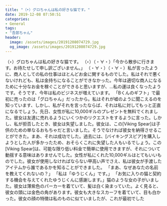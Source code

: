 ```yaml
---
title: "（‣）グロちゃんは私の好きな猫です。"
date: 2019-12-08 07:50:51
categories:
- General
tags:
- "吾郎ちゃん"
header:
  image: /assets/images/20191208074729.jpg
  og_image: /assets/images/20191208074729.jpg
---
```


（‣）グロちゃんは私の好きな猫です。 （‣）（・∀・）「今から散歩に行きます。お待たせして申し訳ございません。」 （・∀・）（・∀・）私が言ったように、商人としての私の仕事はほとんどお金に関するものでした。私はそれで悪くないけれども、私は金持ちになることができなかった。今年は適切な商人になるために十分なお金を稼ぐことができると思いますが、...私の運は良くなったようです。そうです、今年は私のビジネスが増えています。 「Bくんのギフト」で最初に売ったのは「グロちゃん」だったから。私はそれが嘘のように聞こえるのを知っています、しかし、私がそれを言ったならば、それは私に対してもっと正直になるでしょう。先日、女性が私に10,000ギルのプレゼントを無料でくれました。彼女は友達に売れるようにいくつかのリクエストをするように言った。しかし、私が拒否したとき、彼女は失望しました。彼女は、この[Viking Spear]は子供のための単なるおもちゃだと言いました。そうでなければ彼女を納得させることができた。まあ、それは成功でした。過去には、[バイキングスピア]を購入しようとした人が多かったため、おそらくこれに失望した人もいるでしょう。この[Viking Spear]は、可能な限り低い料金で簡単に使用できますが、それについて動揺する意味はありませんでした。女性が私にくれた10,000ギルはとてもいいものでした。彼女が使用しなければならない甲高い声でさえ、私は彼女が手渡したアイテムから誰であるかを知ることができました。 「まあ、なぜあなたの名前を教えてくれないの？」 「私は「ゆうじくん」です。」 「お気に入りの猫と契約する機会を与えてくれたゆうじくんに感謝します。」猫のような女の子がいました。彼女は薄紫色のパーカーを着ていて、髪は白く染まっていた。よく見ると、彼女の頭には金色の角があります。彼女も大きなスカーフを着ていて、目も白かった。彼女の顔の特徴は私のものに似ていましたが、これが最初でした
